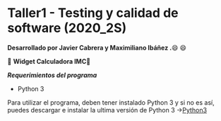 # Taller1 - Testing y calidad de software (2020_2S)

**Desarrollado por Javier Cabrera y Maximiliano Ibáñez .**😄 😄 

🚀️ **Widget Calculadora IMC**🚀️ 


***Requerimientos del programa***

- Python 3

Para utilizar el programa, deben tener instalado Python 3 y si no es así, puedes descargar e instalar la ultima versión de Python 3 ->[Python3](https://www.python.org/ftp/python/3.8.5/python-3.8.5.exe)
